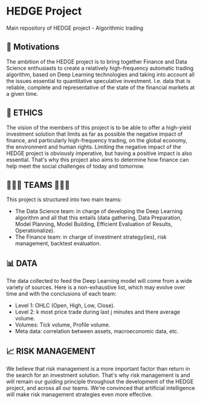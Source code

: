# HEDGE Project
Main repository of HEDGE project - Algorithmic trading

## 🎯  Motivations

The ambition of the HEDGE project is to bring together Finance and Data Science enthusiasts to create a relatively high-frequency automatic trading algorithm, based on Deep Learning technologies and taking into account all the issues essential to quantitative speculative investment.
I.e. data that is reliable, complete and representative of the state of the financial markets at a given time.

## 💟  ETHICS

The vision of the members of this project is to be able to offer a high-yield investment solution that limits as far as possible the negative impact of finance, and particularly high-frequency trading, on the global economy, the environment and human rights.
Limiting the negative impact of the HEDGE project is obviously imperative, but having a positive impact is also essential.
That's why this project also aims to determine how finance can help meet the social challenges of today and tomorrow.

## 👨🏼‍💻 TEAMS 🧑🏾‍💼

This project is structured into two main teams: 
- The Data Science team: in charge of developing the Deep Learning algorithm and all that this entails (data gathering, Data Preparation, Model Planning, Model Building, Efficient Evaluation of Results, Operationalize).
- The Finance team: in charge of investment strategy(ies), risk management, backtest evaluation.

## 📊  DATA

The data collected to feed the Deep Learning model will come from a wide variety of sources. Here is a non-exhaustive list, which may evolve over time and with the conclusions of each team:
- Level 1: OHLC (Open, High, Low, Close).
- Level 2: k most price trade during last j minutes and there average volume.
- Volumes: Tick volume, Profile volume.
- Meta data: correlation between assets, macroeconomic data, etc.

## 📈  RISK MANAGEMENT

We believe that risk management is a more important factor than return in the search for an investment solution. That's why risk management is and will remain our guiding principle throughout the development of the HEDGE project, and across all our teams. We're convinced that artificial intelligence will make risk management strategies even more effective.
